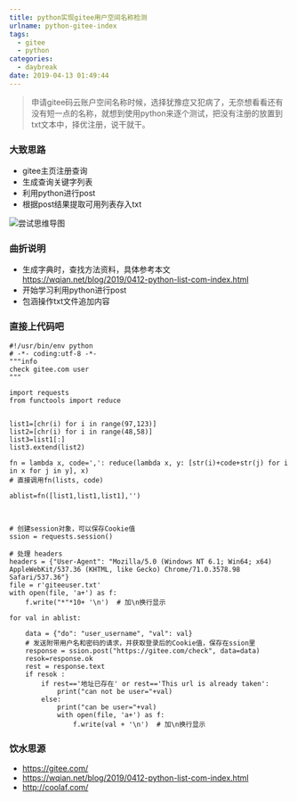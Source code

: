 ```yaml
---
title: python实现gitee用户空间名称检测
urlname: python-gitee-index
tags:
  - gitee
  - python
categories:
  - daybreak
date: 2019-04-13 01:49:44
---
```

<!-- Hexo daybreak git vb.net 健康 博客设置 网络日志 软件列表 魔法书签 -->
<!--![图]() -->
<!--[]() -->

> 申请gitee码云账户空间名称时候，选择犹豫症又犯病了，无奈想看看还有没有短一点的名称，就想到使用python来逐个测试，把没有注册的放置到txt文本中，择优注册，说干就干。

<!-- more -->
### 大致思路
- gitee主页注册查询
- 生成查询关键字列表
- 利用python进行post
- 根据post结果提取可用列表存入txt

![尝试思维导图](https://wx1.sinaimg.cn/large/3f2c99ebgy1g20e72aydyj20kv085jrf.jpg)

### 曲折说明
- 生成字典时，查找方法资料，具体参考本文<https://wqian.net/blog/2019/0412-python-list-com-index.html>
- 开始学习利用python进行post
- 包涵操作txt文件追加内容

### 直接上代码吧
```
#!/usr/bin/env python 
# -*- coding:utf-8 -*-
"""info
check gitee.com user
"""

import requests
from functools import reduce


list1=[chr(i) for i in range(97,123)]
list2=[chr(i) for i in range(48,58)]
list3=list1[:]
list3.extend(list2)

fn = lambda x, code=',': reduce(lambda x, y: [str(i)+code+str(j) for i in x for j in y], x)
# 直接调用fn(lists, code)

ablist=fn([list1,list1,list1],'')



# 创建session对象，可以保存Cookie值
ssion = requests.session()

# 处理 headers
headers = {"User-Agent": "Mozilla/5.0 (Windows NT 6.1; Win64; x64) AppleWebKit/537.36 (KHTML, like Gecko) Chrome/71.0.3578.98 Safari/537.36"}
file = r'giteeuser.txt'
with open(file, 'a+') as f:
    f.write("*"*10+ '\n')  # 加\n换行显示

for val in ablist:

    data = {"do": "user_username", "val": val}
    # 发送附带用户名和密码的请求，并获取登录后的Cookie值，保存在ssion里
    response = ssion.post("https://gitee.com/check", data=data)
    resok=response.ok
    rest = response.text
    if resok :
        if rest=='地址已存在' or rest=='This url is already taken':
            print("can not be user="+val)
        else:
            print("can be user="+val)
            with open(file, 'a+') as f:
                f.write(val + '\n')  # 加\n换行显示
```

### 饮水思源
- https://gitee.com/
- https://wqian.net/blog/2019/0412-python-list-com-index.html
- http://coolaf.com/
